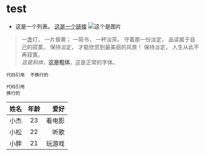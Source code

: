 # test
- 这是一个列表。
[这是一个链接](https://www.baidu.com)
![这个是图片](https://ss0.baidu.com/94o3dSag_xI4khGko9WTAnF6hhy/image/h%3D300/sign=d569af264b10b912a0c1f0fef3fcfcb5/42a98226cffc1e1792fa64ac4690f603728de9e2.jpg?\prod%20(n_{i})+1)
>一盏灯， 一片昏黄； 一简书， 一杯淡茶。 守着那一份淡定， 品读属于自己的寂寞。 保持淡定， 才能欣赏到最美丽的风景！ 保持淡定， 人生从此不再寂寞。
<br/>*这是斜体*，**这是粗体**，这是正常的字体。

`代码引用  不换行的`
```
代码引用
换行的
```
|姓名|年龄|爱好|
| --- |:---:| --:|
|小杰 |23|看电影|
|小松|22|听歌|
|小胖|21|玩游戏|
